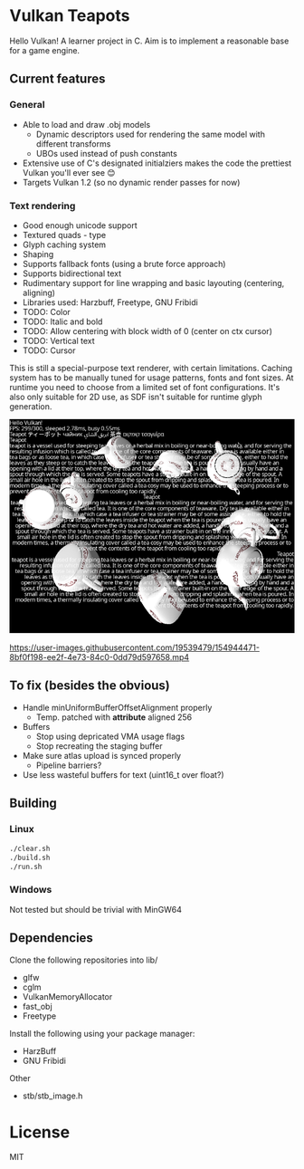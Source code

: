 # Vulkan Teapots

Hello Vulkan! A learner project in C. Aim is to implement a reasonable base for a game engine.


## Current features
### General
- Able to load and draw .obj models
	- Dynamic descriptors used for rendering the same model with different transforms
	- UBOs used instead of push constants
- Extensive use of C's designated initialziers makes the code the prettiest Vulkan you'll ever see 😊
- Targets Vulkan 1.2 (so no dynamic render passes for now)

### Text rendering 
- Good enough unicode support
- Textured quads - type 
- Glyph caching system
- Shaping
- Supports fallback fonts (using a brute force approach)
- Supports bidirectional text
- Rudimentary support for line wrapping and basic layouting (centering, aligning)
- Libraries used: Harzbuff, Freetype, GNU Fribidi
- TODO: Color
- TODO: Italic and bold
- TODO: Allow centering with block width of 0 (center on ctx cursor)
- TODO: Vertical text
- TODO: Cursor

This is still a special-purpose text renderer, with certain limitations.
Caching system has to be manually tuned for usage patterns, fonts and font 
sizes. At runtime you need to choose from a limited set of font configurations.
It's also only suitable for 2D use, as SDF isn't suitable for runtime glyph
generation.

![Text rendering](images/screenshot.png?raw=true)

https://user-images.githubusercontent.com/19539479/154944471-8bf0f198-ee2f-4e73-84c0-0dd79d597658.mp4

## To fix (besides the obvious)
- Handle minUniformBufferOffsetAlignment properly
	- Temp. patched with __attribute__ aligned 256
- Buffers
	- Stop using depricated VMA usage flags 
	- Stop recreating the staging buffer
- Make sure atlas upload is synced properly 
	- Pipeline barriers?
- Use less wasteful buffers for text (uint16_t over float?)

## Building
### Linux 
```
./clear.sh
./build.sh 
./run.sh
```

### Windows
Not tested but should be trivial with MinGW64

## Dependencies
Clone the following repositories into lib/
- glfw
- cglm
- VulkanMemoryAllocator
- fast_obj
- Freetype

Install the following using your package manager:
- HarzBuff
- GNU Fribidi

Other
- stb/stb_image.h

# License
MIT
